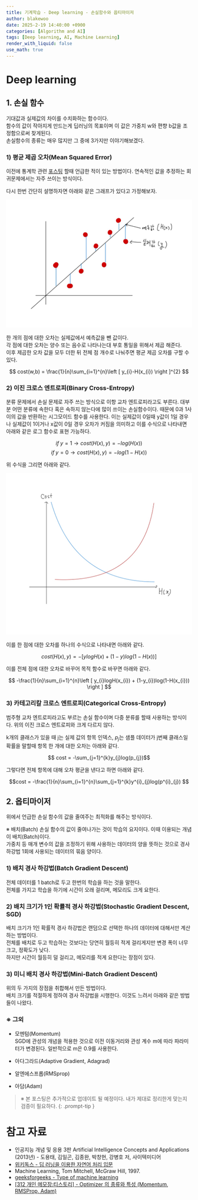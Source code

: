 ```yaml
---
title: 기계학습 - Deep learning - 손실함수와 옵티마이저
author: blakewoo
date: 2025-2-19 14:40:00 +0900
categories: [Algorithm and AI]
tags: [Deep learning, AI, Machine Learning] 
render_with_liquid: false
use_math: true
---
```


# Deep learning
## 1. 손실 함수
기대값과 실제값의 차이를 수치화하는 함수이다.   
함수의 값이 작아지게 만드는게 딥러닝의 목표이며 이 값은 가중치 w와 편향 b값을 조정함으로써 찾게된다.   
손실함수의 종류는 매우 많지만 그 중에 3가지만 이야기해보겠다.

### 1) 평균 제곱 오차(Mean Squared Error)
이전에 통계학 관련 [포스팅](https://blakewoo.github.io/posts/%ED%86%B5%EA%B3%84%ED%95%99-%EC%84%A0%ED%98%95%ED%9A%8C%EA%B7%80%EB%B6%84%EC%84%9D/#b-%EB%AA%A9%ED%91%9C%EB%A5%BC-%EA%B5%AC%ED%95%98%EB%8A%94-%EB%B0%A9%EB%B2%95---%EC%B5%9C%EC%86%8C%EC%A0%9C%EA%B3%B1%EC%B6%94%EC%A0%95) 
할때 언급한 적이 있는 방법이다.
연속적인 값을 추정하는 회귀문제에서는 자주 쓰이는 방식이다.

다시 한번 간단히 설명하자면 아래와 같은 그래프가 있다고 가정해보자.

![img.png](/assets/blog/algorithm/AI/deeplearning/손실함수와옵티마이저/img.png)

한 개의 점에 대한 오차는 실제값에서 예측값을 뺀 값이다.   
각 점에 대한 오차는 양수 또는 음수로 나타나는대 부호 통일을 위해서 제곱 해준다.   
이후 제곱한 오차 값을 모두 더한 뒤 전체 점 개수로 나눠주면 평균 제곱 오차를 구할 수 있다.

$$ cost(w,b) = \frac{1}{n}\sum_{i=1}^{n}\left [ y_{i}-H(x_{i}) \right ]^{2} $$

### 2) 이진 크로스 엔트로피(Binary Cross-Entropy)
분류 문제에서 손실 문제로 자주 쓰는 방식으로 이항 교차 엔트로피라고도 부른다.
대부분 어떤 분류에 속한다 혹은 속하지 않는다에 많이 쓰이는 손실함수이다.
때문에 0과 1사이의 값을 반환하는 시그모이드 함수를 사용한다. 이는 실제값이 0일때 y값이 1일 경우나 실제값이 1이거나 x값이 0일 경우
오차가 커짐을 의미하고 이를 수식으로 나타내면 아래와 같은 로그 함수로 표현 가능하다.

$$ if \; y=1 \to cost(H(x),y) = -log(H(x))  $$
$$ if \; y=0 \to cost(H(x),y) = -log(1-H(x)) $$

위 수식을 그리면 아래와 같다.  

![img_1.png](/assets/blog/algorithm/AI/deeplearning/손실함수와옵티마이저/img_1.png)

이를 한 점에 대한 오차를 하나의 수식으로 나타내면 아래와 같다.

$$ cost(H(x),y) = - \left [ ylogH(x) + (1-y)log(1-H(x)) \right ] $$

이를 전체 점에 대한 오차로 바꾸어 목적 함수로 바꾸면 아래와 같다.

$$ -\frac{1}{n}\sum_{i=1}^{n}\left [ y_{i}logH(x_{i}) + (1-y_{i})log(1-H(x_{i})) \right ] $$

### 3) 카테고리칼 크로스 엔트로피(Categorical Cross-Entropy)
범주형 교차 엔트로피라고도 부르는 손실 함수이며 다중 분류를 할때 사용하는 방식이다.
위의 이진 크로스 엔트로피와 크게 다르지 않다.    

k개의 클래스가 있을 때 j는 실제 값의 항목 인덱스, $p_{j}$는 샘플 데이터가 j번째
클래스일 확률을 말할때 항목 한 개에 대한 오차는 아래와 같다.

$$ cost = -\sum_{j=1}^{k}y_{j}log(p_{j})$$

그렇다면 전체 항목에 대해 오차 평균을 낸다고 하면 아래와 같다.

$$cost = -\frac{1}{n}\sum_{i=1}^{n}\sum_{j=1}^{k}y^{i}_{j}log(p^{i}_{j}) $$

## 2. 옵티마이저
위에서 언급한 손실 함수의 값을 줄여주는 최적화를 해주는 방식이다.

※ 배치(Batch)
손실 함수의 값이 줄여나가는 것이 학습의 요지이다. 이때 이용되는 개념이 배치(Batch)이다.    
가중치 등 매개 변수의 값을 조정하기 위해 사용하는 데이터의 양을 뜻하는 것으로 경사하강법 1회에 사용되는 데이터의 묶음 양이다.

### 1) 배치 경사 하강법(Batch Gradient Descent)
전체 데이터를 1 batch로 두고 한번의 학습을 하는 것을 말한다.   
전체를 가지고 학습을 하기에 시간이 오래 걸리며, 메모리도 크게 요한다.

### 2) 배치 크기가 1인 확률적 경사 하강법(Stochastic Gradient Descent, SGD)
배치 크기가 1인 확률적 경사 하강법은 랜덤으로 선택한 하나의 데이터에 대해서만 계산하는 방법이다.   
전체를 배치로 두고 학습하는 것보다는 당연히 월등히 적게 걸리게지만 변경 폭이 너무 크고, 정확도가 낮다.   
하지만 시간이 월등히 덜 걸리고, 메모리를 적게 요한다는 장점이 있다.

### 3) 미니 배치 경사 하강법(Mini-Batch Gradient Descent)
위의 두 가지의 장점을 취합해서 만든 방법이다.   
배치 크기를 적절하게 정하여 경사 하강법을 시행한다.
이것도 느려서 아래와 같은 방법들이 나왔다.

### ※ 그외
- 모멘텀(Momentum)   
SGD에 관성의 개념을 적용한 것으로 이전 이동거리와 관성 계수 m에 따라 파라미터가 변경된다. 일반적으로 m은 0.9를 사용한다.
 
- 아다그라드(Adaptive Gradient, Adagrad)
- 알엔에스프롭(RMSprop)
- 아담(Adam)


> ※ 본 포스팅은 추가적으로 업데이트 될 예정이다. 내가 제대로 정리한게 맞는지 검증이 필요하다.
{: .prompt-tip }


# 참고 자료
- 인공지능 개념 및 응용 3판 Artificial Intelligence Concepts and Applications (2013년) - 도용태, 김일곤, 김종완, 박창현, 강병호 저,
  사이텍미디어
- [위키독스 - 딥 러닝을 이용한 자연어 처리 입문](https://wikidocs.net/book/2155)  
- Machine Learning, Tom Mitchell, McGraw Hill, 1997.
- [geeksforgeeks - Type of machine learning](https://www.geeksforgeeks.org/types-of-machine-learning/)
- [[312 개인 메모장:티스토리] - Optimizer 의 종류와 특성 (Momentum, RMSProp, Adam)](https://onevision.tistory.com/entry/Optimizer-%EC%9D%98-%EC%A2%85%EB%A5%98%EC%99%80-%ED%8A%B9%EC%84%B1-Momentum-RMSProp-Adam)
